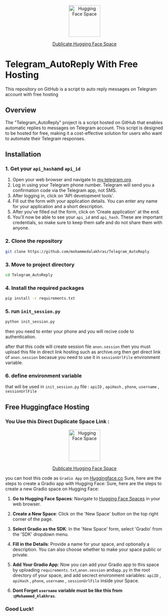 
<div align="center">
	<a href="https://huggingface.co/spaces/MohammedAlakhras/Telegram_API?duplicate=true">
		<img style="vertical-align:middle;" alt="Hugging Face Space " src="https://huggingface.co/datasets/huggingface/brand-assets/resolve/main/hf-logo.svg" width="100" height="100" style="max-width: 100%;" />
		<p> Dublicate Hugging Face Space </p>
	</a>
</div>


# Telegram_AutoReply With Free Hosting
This repository on GitHub is a script to auto reply messages on Telegram account  with free hosting

## Overview
The "Telegram_AutoReply" project is a script hosted on GitHub that enables automatic replies to messages on Telegram account. This script is designed to be hosted for free, making it a cost-effective solution for users who want to automate their Telegram responses.

## Installation
  ### 1. Get your `api_hash`and `api_id`
  1. Open your web browser and navigate to [my.telegram.org](https://my.telegram.org/).
  2. Log in using your Telegram phone number. Telegram will send you a confirmation code via the Telegram app, not SMS.
  3. After logging in, click on 'API development tools'.
  4. Fill out the form with your application details. You can enter any name for your application and a short description.
  5. After you've filled out the form, click on 'Create application' at the end.
  6. You'll now be able to see your `api_id` and `api_hash`. These are important credentials, so make sure to keep them safe and do not share them with anyone.
  
  ### 2. Clone the repository
  
  
  ```bash
  git clone https://github.com/mohammedalakhras/Telegram_AutoReply
  ```
  
  ### 3. Move to project directory
  
  ```bash
  cd Telegram_AutoReply
  ```
  ### 4. Install the required packages
  
  ```bash
  pip install -r requirements.txt
  ```
  
  
  ### 5. run `init_session.py` 
  ```bash
  python init_session.py
  ```
  then you need to enter your phone and you will recive code to authentication.
  
  after that this code will create session file `anon.session` 
  then you must upload this file in direct link hosting  such as archive.org 
  then get direct link of `anon.session` becasue you need to use it in
  `sessionUrlFile` environment variable.

  ### 6. define environment variable 
  that will be used in  `init_session.py` file : `apiID` , `apiHash` , `phone`, `username` , `sessionUrlFile` 
  
  
## Free Huggingface Hosting
  ### You Use this Direct Duplicate Space Link :
 <div align="center">
	<a href="https://huggingface.co/spaces/MohammedAlakhras/Telegram_API?duplicate=true">
		<img style="vertical-align:middle;" alt="Hugging Face Space " src="https://huggingface.co/datasets/huggingface/brand-assets/resolve/main/hf-logo.svg" width="100" height="100" style="max-width: 100%;" />
		<p> Dublicate Hugging Face Space </p>
	</a>
</div>

  you can host this code as `Gradio App` on [Huggingface.co](http://huggingface.co/)
  Sure, here are the steps to create a Gradio app with Hugging Face:
  Sure, here are the steps to create a new Gradio space on Hugging Face:
  
  1. **Go to Hugging Face Spaces**: Navigate to [Hugging Face Spaces](https://huggingface.co/spaces) in your web browser.
  
  2. **Create a New Space**: Click on the 'New Space' button on the top right corner of the page.
  
  3. **Select Gradio as the SDK**: In the 'New Space' form, select 'Gradio' from the 'SDK' dropdown menu.
  
  4. **Fill in the Details**: Provide a name for your space, and optionally a description. You can also choose whether to make your space public or private.
     
  5. **Add Your Gradio App**: Now you can add your Gradio app to this space by uploading `requirements.txt`,`anon.session` and`app.py` in the root directory of your space, and add secrect environment variables:  `apiID` , `apiHash` , `phone`, `username` , `sessionUrlFile`  inside your Space.
  
  6. **Dont Forget `username` variable must be like this from :`@Mohammed_Alakhras`**.


###  Good Luck! 
